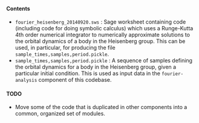 #### Contents

- `fourier_heisenberg_20140920.sws` : Sage worksheet containing code (including code for doing symbolic calculus)
  which uses a Runge-Kutta 4th order numerical integrator to numerically approximate solutions to the orbital
  dynamics of a body in the Heisenberg group.  This can be used, in particular, for producing the file
  `sample_times,samples,period.pickle`.
- `sample_times,samples,period.pickle` : A sequence of samples defining the orbital dynamics for a body in the
  Heisenberg group, given a particular initial condition.  This is used as input data in the `fourier-analysis`
  component of this codebase.

#### TODO

- Move some of the code that is duplicated in other components into a common, organized set of modules.

